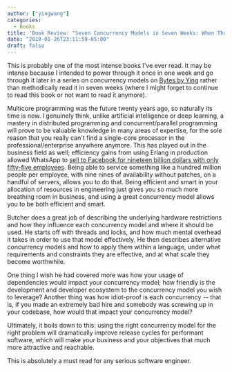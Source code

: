 ```yaml
---
author: ["yingwang"]
categories:
  - Books
title: 'Book Review: "Seven Concurrency Models in Seven Weeks: When Threads Unravel", by Paul Butcher'
date: "2019-01-26T23:11:59-05:00"
draft: false
---
```


This is probably one of the most intense books I've ever read. It may be intense
because I intended to power through it once in one week and go through it later
in a series on concurrency models on [Bytes by
Ying](https://bytes.yingw787.com/) rather than methodically read it in seven
weeks (where I might forget to continue to read this book or not want to read it
anymore).

Multicore programming was the future twenty years ago, so naturally its time is
now. I genuinely think, unlike artificial intelligence or deep learning, a
mastery in distributed programming and concurrent/parallel programming will
prove to be valuable knowledge in many areas of expertise, for the sole reason
that you really can't find a single-core processor in the
professional/enterprise anywhere anymore. This has played out in the business
field as well; efficiency gains from using Erlang in production allowed WhatsApp
to [sell to Facebook for nineteen billion dollars with only fifty-five
employees](https://pando.com/2014/02/24/whatsapp-bought-for-19-billion-what-do-its-employees-get/).
Being able to service something like a hundred million people per employee, with
nine nines of availability without patches, on a handful of servers, allows you
to do that. Being efficient and smart in your allocation of resources in
engineering just gives you so much more breathing room in business, and using a
great concurrency model allows you to be both efficient and smart.

Butcher does a great job of describing the underlying hardware restrictions and
how they influence each concurrency model and where it should be used. He starts
off with threads and locks, and how much mental overhead it takes in order to
use that model effectively. He then describes alternative concurrency models and
how to apply them within a language, under what requirements and constraints
they are effective, and at what scale they become worthwhile.

One thing I wish he had covered more was how your usage of dependencies would
impact your concurrency model; how friendly is the development and developer
ecosystem to the concurrency model you wish to leverage? Another thing was how
idiot-proof is each concurrency -- that is, if you made an extremely bad hire
and somebody was screwing up in your codebase, how would that impact your
concurrency model?

Ultimately, it boils down to this: using the right concurrency model for the
right problem will dramatically improve release cycles for performant software,
which will make your business and your objectives that much more attractive and
reachable.

This is absolutely a must read for any serious software engineer.
